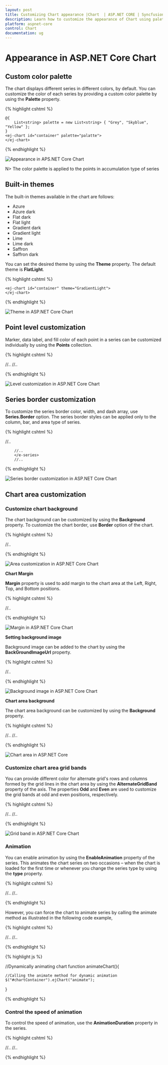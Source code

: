 ```yaml
---
layout: post
title: Customizing Chart appearance |Chart  | ASP.NET CORE | Syncfusion
description: Learn how to customize the appearance of Chart using palettes, themes, color, background and animation. 
platform: aspnet-core
control: Chart
documentation: ug
---
```


# Appearance in ASP.NET Core Chart

## Custom color palette

The chart displays different series in different colors, by default. You can customize the color of each series by providing a custom color palette by using the **Palette** property. 

{% highlight cshtml %}

    @{
        List<string> palette = new List<string> { "Grey", "Skyblue", "Yellow" };
    }
    <ej-chart id="container" palette="palatte">
    </ej-chart>

{% endhighlight %}


![Appearance in APS.NET Core Chart](Appearance_images/aspnetcore-chart-appearance.png)


N> The color palette is applied to the points in accumulation type of series

## Built-in themes

The built-in themes available in the chart are follows:

* Azure
* Azure dark
* Flat dark
* Flat light
* Gradient dark
* Gradient light
* Lime
* Lime dark
* Saffron
* Saffron dark

You can set the desired theme by using the **Theme** property. The default theme is **FlatLight**.

{% highlight cshtml %}

    <ej-chart id="container" theme="GradientLight">
    </ej-chart>

{% endhighlight %}

![Theme in ASP.NET Core Chart](Appearance_images/aspnetcore-chart-theme.png)


## Point level customization

Marker, data label, and fill color of each point in a series can be customized individually by using the **Points** collection.

{% highlight cshtml %}

<ej-chart id="container">
        //..
    <e-series name="Silver"><e-marker visible="true"></e-marker>
            <e-points>
                <e-point x="USA" y="50" fill="#E27F2D"></e-point>
             </e-points>
        </e-series>
        //..
</ej-chart>

{% endhighlight %}

![Level customization in ASP.NET Core Chart](Appearance_images/aspnetcore-chart-level-customization.png)


## Series border customization

To customize the series border color, width, and dash array, use **Series.Border** option. The series border styles can be applied only to the column, bar, and area type of series.

{% highlight cshtml %}

<ej-chart id="container">
        //..
        <e-series name="Silver"><e-border color="blue" width="2" dash-array="5,3"></e-border>
        
        //..
        </e-series>
        //..
</ej-chart>

{% endhighlight %}

![Series border customization in ASP.NET Core Chart](Appearance_images/aspnetcore-chart-series-border-customization.png)


## Chart area customization

### Customize chart background

The chart background can be customized by using the **Background** property. To customize the chart border, use **Border** option of the chart. 

{% highlight cshtml %}

<ej-chart id="container" background="skyblue"><e-border color="#FF0000" width="2" opacity="0.35"></e-border>
//..
</ej-chart>

{% endhighlight %} 

![Area customization in ASP.NET Core Chart](Appearance_images/aspnetcore-chart-area-customization.png)


**Chart Margin**

**Margin** property is used to add margin to the chart area at the Left, Right, Top, and Bottom positions.

{% highlight cshtml %}

<ej-chart id="container"><e-margin left="40" right="40" top="40" bottom="40"></e-margin>
//..
</ej-chart>


{% endhighlight %} 

![Margin in ASP.NET Core Chart](Appearance_images/aspnetcore-chart-margin.png)


**Setting background image**

Background image can be added to the chart by using the **BackGroundImageUrl** property.

{% highlight cshtml %}

<ej-chart id="container" back-ground-image-url="images/chart/wheat.png">
//..
</ej-chart>

{% endhighlight %} 

![Background image in ASP.NET Core Chart](Appearance_images/aspnetcore-chart-background-image.png)


**Chart area background**

The chart area background can be customized by using the **Background** property. 

{% highlight cshtml %}

<ej-chart id="container">
//..
    <e-chart-area background="skyblue"></e-chart-area>
//..

</ej-chart>

{% endhighlight %} 

![Chart area in ASP.NET Core](Appearance_images/aspnetcore-chart-area.png)


### Customize chart area grid bands

You can provide different color for alternate grid's rows and columns formed by the grid lines in the chart area by using the **AlternateGridBand** property of the axis. The properties **Odd** and **Even** are used to customize the grid bands at odd and even positions, respectively. 

{% highlight cshtml %}

<ej-chart id="container">
//..
    <e-primary-y-axis><e-alternate-grid-band><e-even fill="#A7A9AB" opacity="0.1"></e-even></e-alternate-grid-band>
//..

</ej-chart>

{% endhighlight %} 

![Grid band in ASP.NET Core Chart](Appearance_images/aspnetcore-chart-grid-band.png)


### Animation

You can enable animation by using the **EnableAnimation** property of the series. This animates the chart series on two occasions – when the chart is loaded for the first time or whenever you change the series type by using the **type** property.

{% highlight cshtml %}

<ej-chart id="container">
//..
<e-chart-series>
    <e-series enable-animation="true"> </e-series>
</e-chart-series>
//..
</ej-chart>

{% endhighlight %}

However, you can force the chart to animate series by calling the animate method as illustrated in the following code example,

{% highlight cshtml %}

<ej-chart id="container">
//..
<e-chart-series>
    <e-series enable-animation="true"> </e-series>
</e-chart-series>
//..
</ej-chart>

{% endhighlight %}

{% highlight js %}

//Dynamically animating chart
function animateChart(){

    //Calling the animate method for dynamic animation
    $("#chartContainer").ejChart("animate");      

}

{% endhighlight %}

### Control the speed of animation

To control the speed of animation, use the **AnimationDuration** property in the series. 

{% highlight cshtml %}

<ej-chart id="container">
//..
<e-chart-series>
    <e-series enable-animation="true" animation-duration="2000"> </e-series>
</e-chart-series>
//..
</ej-chart>

{% endhighlight %}